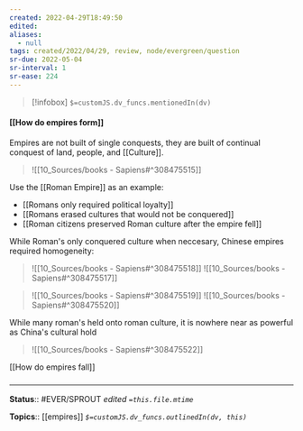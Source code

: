 ```yaml
---
created: 2022-04-29T18:49:50 
edited: 
aliases:
  - null
tags: created/2022/04/29, review, node/evergreen/question
sr-due: 2022-05-04
sr-interval: 1
sr-ease: 224
---
```

> [!infobox]
`$=customJS.dv_funcs.mentionedIn(dv)`

#### [[How do empires form]]

Empires are not built of single conquests, they are built of continual conquest of land, people, and [[Culture]].

> ![[10_Sources/books - Sapiens#^308475515]]

Use the [[Roman Empire]] as an example:
- [[Romans only required political loyalty]]
- [[Romans erased cultures that would not be conquered]]
- [[Roman citizens preserved Roman culture after the empire fell]]

While Roman's only conquered culture when neccesary, Chinese empires required homogeneity:
> ![[10_Sources/books - Sapiens#^308475518]]
> ![[10_Sources/books - Sapiens#^308475517]]


> ![[10_Sources/books - Sapiens#^308475519]]
> ![[10_Sources/books - Sapiens#^308475520]]

While many roman's held onto roman culture, it is nowhere near as powerful as China's cultural hold
> ![[10_Sources/books - Sapiens#^308475522]]

[[How do empires fall]]

### <hr class="footnote"/>

**Status**:: #EVER/SPROUT
*edited `=this.file.mtime`*

**Topics**:: [[empires]]
*`$=customJS.dv_funcs.outlinedIn(dv, this)`*
